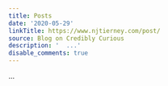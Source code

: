 ```yaml
---
title: Posts
date: '2020-05-29'
linkTitle: https://www.njtierney.com/post/
source: Blog on Credibly Curious
description: '  ...'
disable_comments: true
---
```

  ...